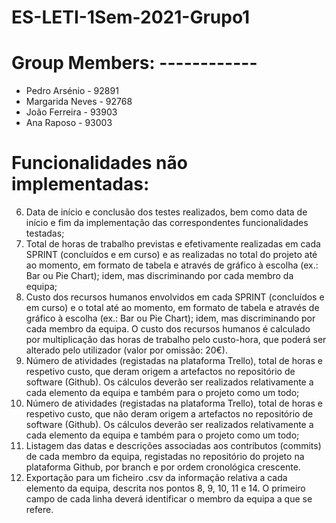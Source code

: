 # ES-LETI-1Sem-2021-Grupo1

# Group Members: ------------
- Pedro Arsénio - 92891
- Margarida Neves - 92768
- João Ferreira - 93903
- Ana Raposo - 93003

# Funcionalidades não implementadas:
6. Data de início e conclusão dos testes realizados, bem como data de início e fim da implementação das
correspondentes funcionalidades testadas;
8. Total de horas de trabalho previstas e efetivamente realizadas em cada SPRINT (concluídos e em curso) e as
realizadas no total do projeto até ao momento, em formato de tabela e através de gráfico à escolha (ex.:
Bar ou Pie Chart); idem, mas discriminando por cada membro da equipa;
9. Custo dos recursos humanos envolvidos em cada SPRINT (concluídos e em curso) e o total até ao momento,
em formato de tabela e através de gráfico à escolha (ex.: Bar ou Pie Chart); idem, mas discriminando por
cada membro da equipa. O custo dos recursos humanos é calculado por multiplicação das horas de trabalho
pelo custo-hora, que poderá ser alterado pelo utilizador (valor por omissão: 20€).
10. Número de atividades (registadas na plataforma Trello), total de horas e respetivo custo, que deram origem
a artefactos no repositório de software (Github). Os cálculos deverão ser realizados relativamente a cada
elemento da equipa e também para o projeto como um todo;
11. Número de atividades (registadas na plataforma Trello), total de horas e respetivo custo, que não deram
origem a artefactos no repositório de software (Github). Os cálculos deverão ser realizados relativamente a
cada elemento da equipa e também para o projeto como um todo;
14. Listagem das datas e descrições associadas aos contributos (commits) de cada membro da equipa,
registadas no repositório do projeto na plataforma Github, por branch e por ordem cronológica crescente.
15. Exportação para um ficheiro .csv da informação relativa a cada elemento da equipa, descrita nos pontos 8, 9,
10, 11 e 14. O primeiro campo de cada linha deverá identificar o membro da equipa a que se refere.
